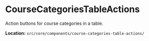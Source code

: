 # CourseCategoriesTableActions

Action buttons for course categories in a table.

**Location:** `src/core/components/course-categories-table-actions/`
